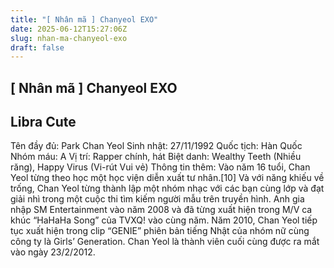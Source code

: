 ```yaml
---
title: "[ Nhân mã ] Chanyeol EXO"
date: 2025-06-12T15:27:06Z
slug: nhan-ma-chanyeol-exo
draft: false
---
```


## [ Nhân mã ] Chanyeol EXO

## Libra Cute

Tên đầy đủ: Park Chan Yeol
Sinh nhật: 27/11/1992
Quốc tịch: Hàn Quốc
Nhóm máu: A
Vị trí: Rapper chính, hát
Biệt danh: Wealthy Teeth (Nhiều răng), Happy Virus (Vi-rút Vui vẻ)
Thông tin thêm: Vào năm 16 tuổi, Chan Yeol từng theo học một học viện diễn xuất tư nhân.[10] Và với năng khiếu về trống, Chan Yeol từng thành lập một nhóm nhạc với các bạn cùng lớp và đạt giải nhì trong một cuộc thi tìm kiếm người mẫu trên truyền hình. Anh gia nhập SM Entertainment vào năm 2008 và đã từng xuất hiện trong M/V ca khúc “HaHaHa Song” của TVXQ! vào cùng năm. Năm 2010, Chan Yeol tiếp tục xuất hiện trong clip “GENIE” phiên bản tiếng Nhật của nhóm nữ cùng công ty là Girls’ Generation. Chan Yeol là thành viên cuối cùng được ra mắt vào ngày 23/2/2012.